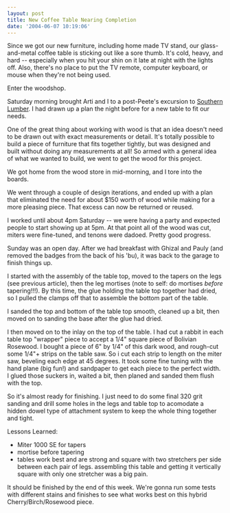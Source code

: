 ```yaml
---
layout: post
title: New Coffee Table Nearing Completion
date: '2004-06-07 10:19:06'
---
```


Since we got our new furniture, including home made TV
stand, our glass-and-metal coffee table is sticking
out like a sore thumb. It's cold, heavy, and hard --
especially when you hit your shin on it late at night
with the lights off. Also, there's no place to put
the TV remote, computer keyboard, or mouse when
they're not being used.

Enter the woodshop.

Saturday morning brought Arti and I to a post-Peete's
excursion to <a
href=http://www.southernlumber.com/>Southern
Lumber</a>. I had drawn up a plan the night before
for a new table to fit our needs.

One of the great thing about working with wood is that
an idea doesn't need to be drawn out with exact
measurements or detail. It's totally possible to
build a piece of furniture that fits together tightly,
but was designed and built without doing any
measurements at all! So armed with a general idea of
what we wanted to build, we went to get the wood for
this project.

We got home from the wood store in mid-morning, and I
tore into the boards.

We went through a couple of design iterations, and
ended up with a plan that eliminated the need for
about $150 worth of wood while making for a more
pleasing piece. That excess can now be returned or
reused.

I worked until about 4pm Saturday -- we were having a
party and expected people to start showing up at 5pm.
At that point all of the wood was cut, miters were
fine-tuned, and tenons were dadoed. Pretty good
progress.

Sunday was an open day. After we had breakfast with
Ghizal and Pauly (and removed the badges from the back
of his 'bu), it was back to the garage to finish
things up.

I started with the assembly of the table top, moved to
the tapers on the legs (see previous article), then
the leg mortises (note to self: do mortises _before_
tapering!!!). By this time, the glue holding the
table top together had dried, so I pulled the clamps
off that to assemble the bottom part of the table.

I sanded the top and bottom of the table top smooth,
cleaned up a bit, then moved on to sanding the base
after the glue had dried.

I then moved on to the inlay on the top of the table.
I had cut a rabbit in each table top "wrapper" piece
to accept a 1/4" square piece of Bolivian Rosewood. I
bought a piece of 6" by 1/4" of this dark wood, and
rough-cut some 1/4"+ strips on the table saw. So i
cut each strip to length on the miter saw, beveling
each edge at 45 degrees. It took some fine tuning
with the hand plane (big fun!) and sandpaper to get
each piece to the perfect width. I glued those
suckers in, waited a bit, then planed and sanded them
flush with the top.

So it's almost ready for finishing. I just need to do
some final 320 grit sanding and drill some holes in
the legs and table top to acomodate a hidden dowel
type of attachment system to keep the whole thing
together and tight.

Lessons Learned:

- Miter 1000 SE for tapers
- mortise before tapering
- tables work best and are strong and square with two
  stretchers per side between each pair of legs.
  assembling this table and getting it vertically square
  with only one stretcher was a big pain.

It should be finished by the end of this week. We're
gonna run some tests with different stains and
finishes to see what works best on this hybrid
Cherry/Birch/Rosewood piece.
